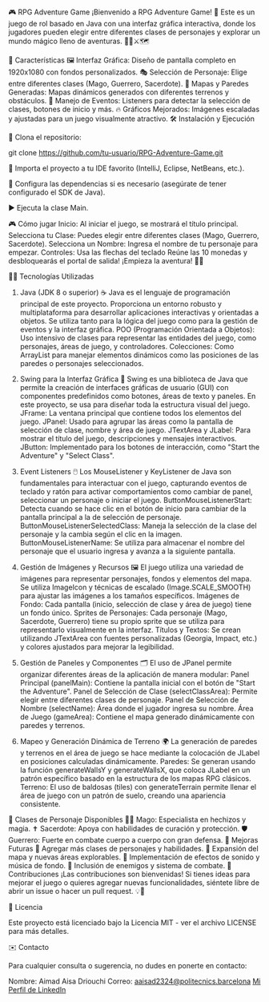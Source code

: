 🎮 RPG Adventure Game
¡Bienvenido a RPG Adventure Game! 🎉 Este es un juego de rol basado en Java con una interfaz gráfica interactiva, donde los jugadores pueden elegir entre diferentes clases de personajes y explorar un mundo mágico lleno de aventuras. 🧙‍♂️⚔️🗺️

🚀 Características
🖼️ Interfaz Gráfica: Diseño de pantalla completo en 1920x1080 con fondos personalizados.
🎭 Selección de Personaje: Elige entre diferentes clases (Mago, Guerrero, Sacerdote).
🏰 Mapas y Paredes Generadas: Mapas dinámicos generados con diferentes terrenos y obstáculos.
📜 Manejo de Eventos: Listeners para detectar la selección de clases, botones de inicio y más.
🔥 Gráficos Mejorados: Imágenes escaladas y ajustadas para un juego visualmente atractivo.
🛠️ Instalación y Ejecución

📁 Clona el repositorio:

git clone https://github.com/tu-usuario/RPG-Adventure-Game.git

🧩 Importa el proyecto a tu IDE favorito (IntelliJ, Eclipse, NetBeans, etc.).

🔧 Configura las dependencias si es necesario (asegúrate de tener configurado el SDK de Java).

▶️ Ejecuta la clase Main.

🎮 Cómo jugar
Inicio: Al iniciar el juego, se mostrará el título principal.
Selecciona tu Clase: Puedes elegir entre diferentes clases (Mago, Guerrero, Sacerdote).
Selecciona un Nombre: Ingresa el nombre de tu personaje para empezar.
Controles: Usa las flechas del teclado
Reúne las 10 monedas y desbloquearás el portal de salida!
¡Empieza la aventura! 🎲🚪


👨‍💻 Tecnologías Utilizadas
1. Java (JDK 8 o superior) ☕
Java es el lenguaje de programación principal de este proyecto. Proporciona un entorno robusto y multiplataforma para desarrollar aplicaciones interactivas y orientadas a objetos. Se utiliza tanto para la lógica del juego como para la gestión de eventos y la   interfaz gráfica.
  POO (Programación Orientada a Objetos): Uso intensivo de clases para representar las entidades del juego, como personajes, áreas de juego, y controladores.
  Colecciones: Como ArrayList para manejar elementos dinámicos como las posiciones de las paredes o personajes seleccionados.
2. Swing para la Interfaz Gráfica 🎨
Swing es una biblioteca de Java que permite la creación de interfaces gráficas de usuario (GUI) con componentes predefinidos como botones, áreas de texto y paneles. En este proyecto, se usa para diseñar toda la estructura visual del juego.
  JFrame: La ventana principal que contiene todos los elementos del juego.
  JPanel: Usado para agrupar las áreas como la pantalla de selección de clase, nombre y área de juego.
  JTextArea y JLabel: Para mostrar el título del juego, descripciones y mensajes interactivos. 
  JButton: Implementado para los botones de interacción, como "Start the Adventure" y "Select Class".

4. Event Listeners 🖱️
  Los MouseListener y KeyListener de Java son fundamentales para interactuar con el juego, capturando eventos de teclado y ratón para activar comportamientos como cambiar de panel, seleccionar un personaje o iniciar el juego.
  ButtonMouseListenerStart: Detecta cuando se hace clic en el botón de inicio para cambiar de la pantalla principal a la de selección de personaje.
  ButtonMouseListenerSelectedClass: Maneja la selección de la clase del personaje y la cambia según el clic en la imagen.
  ButtonMouseListenerName: Se utiliza para almacenar el nombre del personaje que el usuario ingresa y avanza a la siguiente pantalla.
  
5. Gestión de Imágenes y Recursos 🖼️
El juego utiliza una variedad de imágenes para representar personajes, fondos y elementos del mapa. Se utiliza ImageIcon y técnicas de escalado (Image.SCALE_SMOOTH) para ajustar las imágenes a los tamaños específicos.
  Imágenes de Fondo: Cada pantalla (inicio, selección de clase y área de juego) tiene un fondo único.
  Sprites de Personajes: Cada personaje (Mago, Sacerdote, Guerrero) tiene su propio sprite que se utiliza para representarlo visualmente en la interfaz.
  Títulos y Textos: Se crean utilizando JTextArea con fuentes personalizadas (Georgia, Impact, etc.) y colores ajustados para mejorar la legibilidad.

6. Gestión de Paneles y Componentes 🗂️
El uso de JPanel permite organizar diferentes áreas de la aplicación de manera modular:
  Panel Principal (panelMain): Contiene la pantalla inicial con el botón de "Start the Adventure".
  Panel de Selección de Clase (selectClassArea): Permite elegir entre diferentes clases de personaje.
  Panel de Selección de Nombre (selectName): Área donde el jugador ingresa su nombre.
  Área de Juego (gameArea): Contiene el mapa generado dinámicamente con paredes y terrenos.

7. Mapeo y Generación Dinámica de Terreno 🌍
La generación de paredes y terrenos en el área de juego se hace mediante la colocación de JLabel en posiciones calculadas dinámicamente.
  Paredes: Se generan usando la función generateWallsY y generateWallsX, que coloca JLabel en un patrón específico basado en la estructura de los mapas RPG clásicos.
  Terreno: El uso de baldosas (tiles) con generateTerrain permite llenar el área de juego con un patrón de suelo, creando una apariencia consistente.

🧙 Clases de Personaje Disponibles
🧙‍♂️ Mago: Especialista en hechizos y magia.
✝️ Sacerdote: Apoya con habilidades de curación y protección.
🛡️ Guerrero: Fuerte en combate cuerpo a cuerpo con gran defensa.
🚧 Mejoras Futuras
🎨 Agregar más clases de personajes y habilidades.
🏰 Expansión del mapa y nuevas áreas explorables.
🎵 Implementación de efectos de sonido y música de fondo.
🤖 Inclusión de enemigos y sistema de combate.
🤝 Contribuciones
¡Las contribuciones son bienvenidas! Si tienes ideas para mejorar el juego o quieres agregar nuevas funcionalidades, siéntete libre de abrir un issue o hacer un pull request. 💡🙌

📜 Licencia

Este proyecto está licenciado bajo la Licencia MIT - ver el archivo LICENSE para más detalles.

✉️ Contacto

Para cualquier consulta o sugerencia, no dudes en ponerte en contacto:

Nombre: Aimad Aisa Driouchi
Correo: aaisad2324@politecnics.barcelona
[Mi Perfil de LinkedIn](https://www.linkedin.com/in/aimad-aisa-driouchi-09ab6a2b4/)
